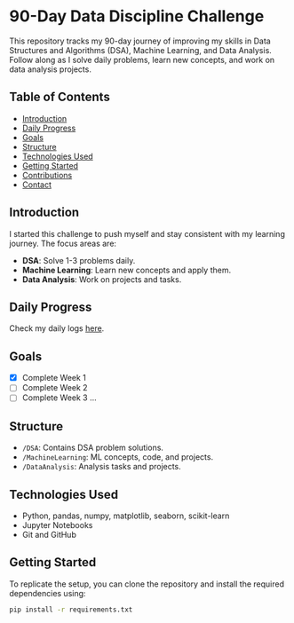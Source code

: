 # 90-Day Data Discipline Challenge

This repository tracks my 90-day journey of improving my skills in Data Structures and Algorithms (DSA), Machine Learning, and Data Analysis. Follow along as I solve daily problems, learn new concepts, and work on data analysis projects.

## Table of Contents
- [Introduction](#introduction)
- [Daily Progress](#daily-progress)
- [Goals](#goals)
- [Structure](#structure)
- [Technologies Used](#technologies-used)
- [Getting Started](#getting-started)
- [Contributions](#contributions)
- [Contact](#contact)

## Introduction
I started this challenge to push myself and stay consistent with my learning journey. The focus areas are:
- **DSA**: Solve 1-3 problems daily.
- **Machine Learning**: Learn new concepts and apply them.
- **Data Analysis**: Work on projects and tasks.

## Daily Progress
Check my daily logs [here](./progress).

## Goals
- [x] Complete Week 1
- [ ] Complete Week 2
- [ ] Complete Week 3
...

## Structure
- `/DSA`: Contains DSA problem solutions.
- `/MachineLearning`: ML concepts, code, and projects.
- `/DataAnalysis`: Analysis tasks and projects.

## Technologies Used
- Python, pandas, numpy, matplotlib, seaborn, scikit-learn
- Jupyter Notebooks
- Git and GitHub

## Getting Started
To replicate the setup, you can clone the repository and install the required dependencies using:

```bash
pip install -r requirements.txt
